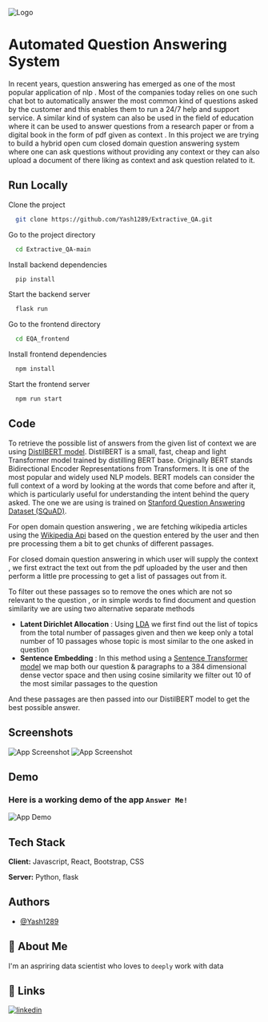 
![Logo](https://i.ibb.co/58gPjTD/logo512.png)


# Automated Question Answering System

In recent years, question answering has emerged as one of the most
popular application of nlp . Most of the companies today relies on one
such chat bot to automatically answer the most common kind of questions asked by the
customer and this enables them to run a 24/7 help and support service. A similar 
kind of system can also be used in the field of education where it can be used
to answer questions from a research paper or from a digital book in the form of
pdf given as context . In this project we are trying to build a hybrid open cum closed domain
question answering system where one can ask questions without providing any context or
they can also upload a document of there liking as context and ask question related to it. 


## Run Locally

Clone the project

```bash
  git clone https://github.com/Yash1289/Extractive_QA.git
```

Go to the project directory

```bash
  cd Extractive_QA-main
```

Install backend dependencies

```bash
  pip install 
```
Start the backend server

```bash
  flask run
```
Go to the frontend directory

```bash
  cd EQA_frontend
```

Install frontend dependencies

```bash
  npm install
```

Start the frontend server

```bash
  npm run start
```


## Code

To retrieve the possible list of 
answers from the given list of context we are using [DistilBERT model](https://huggingface.co/distilbert-base-cased-distilled-squad). DistilBERT is a small, fast, cheap and light Transformer model trained by distilling BERT base.
Originally BERT stands Bidirectional Encoder Representations from Transformers. It is one of the most popular and widely used NLP models. 
BERT models can consider the full context of a word by looking at the words that come before and after it,
which is particularly useful for understanding the intent behind the query asked. The one we are using is trained on [Stanford Question Answering Dataset (SQuAD)](https://huggingface.co/datasets/squad).

For open domain question answering , we are fetching wikipedia articles using the [Wikipedia Api](https://en.wikipedia.org/w/api.php) based on the question
entered by the user and then pre processing them a bit to get chunks of different passages. 

For closed domain question answering in which user will supply the context , we first extract the text
out from the pdf uploaded by the user and then perform a little pre processing to get a list of passages out from it.

To filter out these passages so to remove the ones which are not so relevant to the question , or in 
simple words to find document and question similarity we are using 
two alternative separate methods 

* **Latent Dirichlet Allocation** : Using [LDA](https://radimrehurek.com/gensim/models/ldamodel.html) we first find out the list of topics from the total number of passages given and then we keep only a total number of 10 passages whose topic is most similar to the one asked in question
* **Sentence Embedding** : In this method using a [Sentence Transformer model](https://huggingface.co/sentence-transformers/all-MiniLM-L6-v2) we map both our question & paragraphs to a 384 dimensional dense vector space and then using cosine similarity we filter out 10 of the most similar passages to the question

And these passages are then passed into our DistilBERT model to get the best possible answer.
## Screenshots

![App Screenshot](https://i.ibb.co/ZGR9ZCZ/p-better-ss.png)
![App Screenshot](https://i.ibb.co/DgQNjpC/pytorch-ans-ss.png)



## Demo

### Here is a working demo of the app `Answer Me!`

![App Demo](https://i.ibb.co/PY1XdY2/Answer-Me-and-23-more-pages-Pers.gif)


## Tech Stack

**Client:** Javascript, React, Bootstrap, CSS

**Server:** Python, flask 


## Authors

- [@Yash1289](https://github.com/Yash1289)


## 🚀 About Me

I'm an aspriring data scientist who loves to `deeply` work with data


## 🔗 Links

[![linkedin](https://img.shields.io/badge/linkedin-0A66C2?style=for-the-badge&logo=linkedin&logoColor=white)](https://www.linkedin.com/in/shaurabh-pandey-69484921a/)



